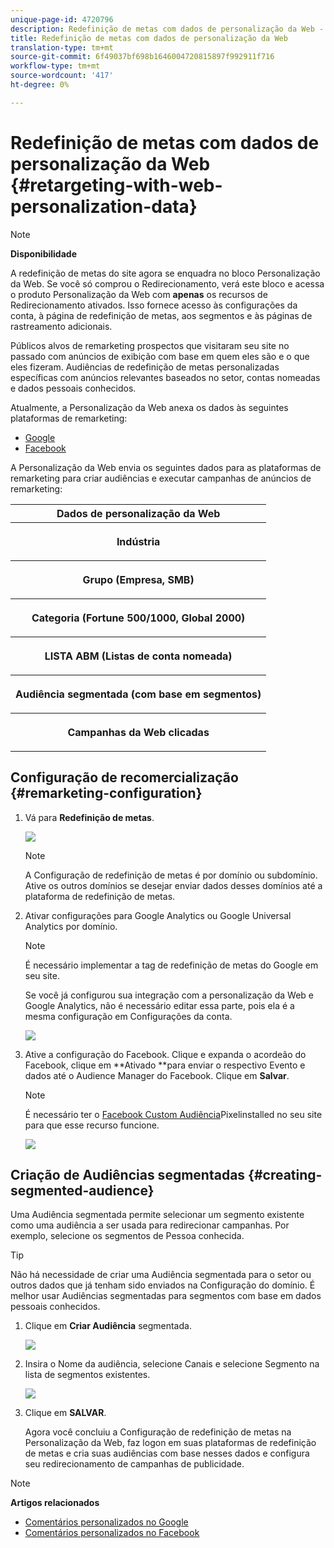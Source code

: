```yaml
---
unique-page-id: 4720796
description: Redefinição de metas com dados de personalização da Web - Documentos de marketing - Documentação do produto
title: Redefinição de metas com dados de personalização da Web
translation-type: tm+mt
source-git-commit: 6f49037bf698b1646004720815897f992911f716
workflow-type: tm+mt
source-wordcount: '417'
ht-degree: 0%

---
```



# Redefinição de metas com dados de personalização da Web {#retargeting-with-web-personalization-data}

>[!NOTE]
>
>**Disponibilidade**
>
>A redefinição de metas do site agora se enquadra no bloco Personalização da Web. Se você só comprou o Redirecionamento, verá este bloco e acessa o produto Personalização da Web com **apenas** os recursos de Redirecionamento ativados. Isso fornece acesso às configurações da conta, à página de redefinição de metas, aos segmentos e às páginas de rastreamento adicionais.

Públicos alvos de remarketing prospectos que visitaram seu site no passado com anúncios de exibição com base em quem eles são e o que eles fizeram. Audiências de redefinição de metas personalizadas específicas com anúncios relevantes baseados no setor, contas nomeadas e dados pessoais conhecidos.

Atualmente, a Personalização da Web anexa os dados às seguintes plataformas de remarketing:

* [Google](personalized-remarketing-in-google.md)
* [Facebook](personalized-remarketing-in-facebook.md)

A Personalização da Web envia os seguintes dados para as plataformas de remarketing para criar audiências e executar campanhas de anúncios de remarketing:

<table> 
 <tbody> 
  <tr> 
   <th colspan="1">Dados de personalização da Web</th> 
  </tr> 
  <tr> 
   <th><p>Indústria</p></th> 
  </tr> 
  <tr> 
   <th><p>Grupo (Empresa, SMB)</p></th> 
  </tr> 
  <tr> 
   <th><p>Categoria (Fortune 500/1000, Global 2000)</p></th> 
  </tr> 
  <tr> 
   <th><p>LISTA ABM (Listas de conta nomeada)</p></th> 
  </tr> 
  <tr> 
   <th><p>Audiência segmentada (com base em segmentos)</p></th> 
  </tr> 
  <tr> 
   <th><p>Campanhas da Web clicadas</p></th> 
  </tr> 
 </tbody> 
</table>

## Configuração de recomercialização {#remarketing-configuration}

1. Vá para **Redefinição de metas**.

   ![](assets/one.png)

   >[!NOTE]
   >
   >A Configuração de redefinição de metas é por domínio ou subdomínio. Ative os outros domínios se desejar enviar dados desses domínios até a plataforma de redefinição de metas.

1. Ativar configurações para Google Analytics ou Google Universal Analytics por domínio.

   >[!NOTE]
   >
   >É necessário implementar a tag de redefinição de metas do Google em seu site.
   >
   >
   >Se você já configurou sua integração com a personalização da Web e Google Analytics, não é necessário editar essa parte, pois ela é a mesma configuração em Configurações da conta.

   ![](assets/two.png)

1. Ative a configuração do Facebook. Clique e expanda o acordeão do Facebook, clique em **Ativado **para enviar o respectivo Evento e dados até o Audience Manager do Facebook. Clique em **Salvar**.

   >[!NOTE]
   >
   >É necessário ter o [Facebook Custom Audiência](https://developers.facebook.com/docs/ads-for-websites/website-custom-audiences/getting-started#install-the-pixel)Pixelinstalled no seu site para que esse recurso funcione.

   ![](assets/three.png)

## Criação de Audiências segmentadas {#creating-segmented-audience}

Uma Audiência segmentada permite selecionar um segmento existente como uma audiência a ser usada para redirecionar campanhas. Por exemplo, selecione os segmentos de Pessoa conhecida.

>[!TIP]
>
>Não há necessidade de criar uma Audiência segmentada para o setor ou outros dados que já tenham sido enviados na Configuração do domínio. É melhor usar Audiências segmentadas para segmentos com base em dados pessoais conhecidos.

1. Clique em **Criar Audiência** segmentada.

   ![](assets/image2015-1-15-16-3a36-3a38.png)

1. Insira o Nome da audiência, selecione Canais e selecione Segmento na lista de segmentos existentes.

   ![](assets/image2015-1-15-16-3a40-3a17.png)

1. Clique em **SALVAR**.

   Agora você concluiu a Configuração de redefinição de metas na Personalização da Web, faz logon em suas plataformas de redefinição de metas e cria suas audiências com base nesses dados e configura seu redirecionamento de campanhas de publicidade.

>[!NOTE]
>
>**Artigos relacionados**
>
>* [Comentários personalizados no Google](personalized-remarketing-in-google.md)
>* [Comentários personalizados no Facebook](personalized-remarketing-in-facebook.md)

